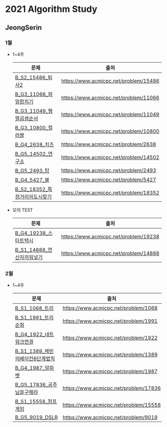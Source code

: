# 2021 Algorithm Study

## JeongSerin

### 1월

- 1~4주

  | 문제                                       | 출처                                    |
  | ---------------------------------------- | ------------------------------------- |
  | [B_S2_15486\_퇴사2](https://github.com/Algorithm-2021/AlgorithmStudy/blob/master/JeongSerin/1%EC%9B%942%EC%A3%BC/Main_B_S2_15486_%ED%87%B4%EC%82%AC2_%EC%A0%95%EC%84%B8%EB%A6%B0.java) | https://www.acmicpc.net/problem/15486 |
  | [B_G3_11066\_파일합치기](https://github.com/Algorithm-2021/AlgorithmStudy/blob/master/JeongSerin/1%EC%9B%942%EC%A3%BC/Main_B_G3_11066_%ED%8C%8C%EC%9D%BC%ED%95%A9%EC%B9%98%EA%B8%B0_%EC%A0%95%EC%84%B8%EB%A6%B0.java) | https://www.acmicpc.net/problem/11066 |
  | [B_G3_11049_행렬곱셈순서](https://github.com/Algorithm-2021/AlgorithmStudy/blob/master/JeongSerin/1%EC%9B%942%EC%A3%BC/Main_B_G3_11049_%ED%96%89%EB%A0%AC%EA%B3%B1%EC%85%88%EC%88%9C%EC%84%9C_%EC%A0%95%EC%84%B8%EB%A6%B0.java) | https://www.acmicpc.net/problem/11049 |
  | [B_G3_10800\_컬러볼](https://github.com/Algorithm-2021/AlgorithmStudy/blob/master/JeongSerin/1%EC%9B%943%EC%A3%BC/Main_B_G3_10800_%EC%BB%AC%EB%9F%AC%EB%B3%BC_%EC%A0%95%EC%84%B8%EB%A6%B0.java) | https://www.acmicpc.net/problem/10800 |
  | [B_G4_2638\_치즈](https://github.com/Algorithm-2021/AlgorithmStudy/blob/master/JeongSerin/1%EC%9B%943%EC%A3%BC/Main_B_G4_2638_%EC%B9%98%EC%A6%88_%EC%A0%95%EC%84%B8%EB%A6%B0.java) | https://www.acmicpc.net/problem/2638  |
  | [B_G5_14502_연구소](https://github.com/Algorithm-2021/AlgorithmStudy/blob/master/JeongSerin/1%EC%9B%943%EC%A3%BC/Main_B_G5_14502_%EC%97%B0%EA%B5%AC%EC%86%8C_%EC%A0%95%EC%84%B8%EB%A6%B0.java) | https://www.acmicpc.net/problem/14502 |
  | [B_G5_2493\_탑](https://github.com/Algorithm-2021/AlgorithmStudy/blob/master/JeongSerin/1%EC%9B%944%EC%A3%BC/Main_B_G5_2493_%ED%83%91_%EC%A0%95%EC%84%B8%EB%A6%B0.java) | https://www.acmicpc.net/problem/2493  |
  | [B_G4_5427\_불](https://github.com/Algorithm-2021/AlgorithmStudy/blob/master/JeongSerin/1%EC%9B%944%EC%A3%BC/Main_B_G4_5427_%EB%B6%88_%EC%A0%95%EC%84%B8%EB%A6%B0.java) | https://www.acmicpc.net/problem/5427  |
  | [B_S2_18352_특정거리의도시찾기](https://github.com/Algorithm-2021/AlgorithmStudy/blob/master/JeongSerin/1%EC%9B%944%EC%A3%BC/Main_B_S2_18352_%ED%8A%B9%EC%A0%95%EA%B1%B0%EB%A6%AC%EC%9D%98%EB%8F%84%EC%8B%9C%EC%B0%BE%EA%B8%B0_%EC%A0%95%EC%84%B8%EB%A6%B0.java) | https://www.acmicpc.net/problem/18352 |

- 모의 TEST

  | 문제                                       | 출처                                    |
  | ---------------------------------------- | ------------------------------------- |
  | [B_G4_19238_스타트택시](https://github.com/Algorithm-2021/AlgorithmStudy/blob/master/JeongSerin/1%EC%9B%94%EB%AA%A8%EC%9D%98/Main_B_G4_19238_%EC%8A%A4%ED%83%80%ED%8A%B8%ED%83%9D%EC%8B%9C_%EC%A0%95%EC%84%B8%EB%A6%B0.java) | https://www.acmicpc.net/problem/19238 |
  | [B_S1_14888_연산자끼워넣기](https://github.com/Algorithm-2021/AlgorithmStudy/blob/master/JeongSerin/1%EC%9B%94%EB%AA%A8%EC%9D%98/Main_B_S1_14888_%EC%97%B0%EC%82%B0%EC%9E%90%EB%81%BC%EC%9B%8C%EB%84%A3%EA%B8%B0_%EC%A0%95%EC%84%B8%EB%A6%B0.java) | https://www.acmicpc.net/problem/14888 |

### 2월

- 1~4주

  | 문제                                       | 출처                                   |
  | ---------------------------------------- | ------------------------------------ |
  | [B_S1_1068_트리](https://github.com/Algorithm-2021/AlgorithmStudy/blob/master/JeongSerin/2%EC%9B%941%EC%A3%BC/Main_B_S1_1068_%ED%8A%B8%EB%A6%AC_%EC%A0%95%EC%84%B8%EB%A6%B0.java) | https://www.acmicpc.net/problem/1068 |
  | [B_S1_1991_트리순회](https://github.com/Algorithm-2021/AlgorithmStudy/blob/master/JeongSerin/2%EC%9B%941%EC%A3%BC/Main_B_S1_1991_%ED%8A%B8%EB%A6%AC%EC%88%9C%ED%9A%8C_%EC%A0%95%EC%84%B8%EB%A6%B0.java)                       | https://www.acmicpc.net/problem/1991 |
  | [B_G4_1922_네트워크연결](https://github.com/Algorithm-2021/AlgorithmStudy/blob/master/JeongSerin/2%EC%9B%941%EC%A3%BC/Main_B_G4_1922_%EB%84%A4%ED%8A%B8%EC%9B%8C%ED%81%AC%EC%97%B0%EA%B2%B0.java)                     | https://www.acmicpc.net/problem/1922 |
  | [B_S1_1389_케빈의베이컨6단계법칙](https://github.com/Algorithm-2021/AlgorithmStudy/blob/master/JeongSerin/2%EC%9B%941%EC%A3%BC/Main_B_S1_1389_%EC%BC%80%EB%B9%88%EB%B2%A0%EC%9D%B4%EC%BB%A8%EC%9D%986%EB%8B%A8%EA%B3%84%EB%B2%95%EC%B9%99.java)                | https://www.acmicpc.net/problem/1389 |
  | [B_G4_1987_알파벳](https://github.com/Algorithm-2021/AlgorithmStudy/blob/master/JeongSerin/2%EC%9B%942%EC%A3%BC/Main_B_G4_1987_%EC%95%8C%ED%8C%8C%EB%B2%B3.java)| https://www.acmicpc.net/problem/1987 |
  | [B_G5_17836_공주님을구해라](https://github.com/Algorithm-2021/AlgorithmStudy/blob/master/JeongSerin/2%EC%9B%942%EC%A3%BC/Main_B_G5_17863_%EA%B3%B5%EC%A3%BC%EB%8B%98%EC%9D%84%EA%B5%AC%ED%95%B4%EB%9D%BC_%EC%A0%95%EC%84%B8%EB%A6%B0.java)| https://www.acmicpc.net/problem/17836 |
  | [B_S1_15558_점프게임](https://github.com/Algorithm-2021/AlgorithmStudy/blob/master/JeongSerin/2%EC%9B%942%EC%A3%BC/Main_B_S1_15558_%EC%A0%90%ED%94%84%EA%B2%8C%EC%9E%84_%EC%A0%95%EC%84%B8%EB%A6%B0.java)| https://www.acmicpc.net/problem/15558 |
  | [B_G5_9019_DSLR](https://github.com/Algorithm-2021/AlgorithmStudy/blob/master/JeongSerin/2%EC%9B%942%EC%A3%BC/Main_B_G5_9019_DSLR_%EC%A0%95%EC%84%B8%EB%A6%B0.java)| https://www.acmicpc.net/problem/9019 |

